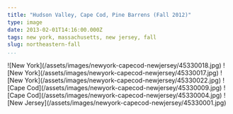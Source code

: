 ```yaml
---
title: "Hudson Valley, Cape Cod, Pine Barrens (Fall 2012)"
type: image
date: 2013-02-01T14:16:00.000Z
tags: new york, massachusetts, new jersey, fall
slug: northeastern-fall
...
```


<div>
![New York](/assets/images/newyork-capecod-newjersey/45330018.jpg)
![New York](/assets/images/newyork-capecod-newjersey/45330017.jpg)
![New York](/assets/images/newyork-capecod-newjersey/45330022.jpg)
![Cape Cod](/assets/images/newyork-capecod-newjersey/45330009.jpg)
![Cape Cod](/assets/images/newyork-capecod-newjersey/45330004.jpg)
![New Jersey](/assets/images/newyork-capecod-newjersey/45330001.jpg)
</div>
